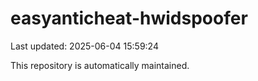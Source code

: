 # easyanticheat-hwidspoofer

Last updated: 2025-06-04 15:59:24

This repository is automatically maintained.
